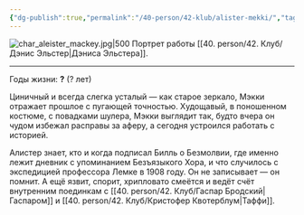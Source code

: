 ```yaml
---
{"dg-publish":true,"permalink":"/40-person/42-klub/alister-mekki/","tags":["личность/клуб"]}
---
```


![char_aleister_mackey.jpg|500](/img/user/90.%20files/char_aleister_mackey.jpg)
Портрет работы [[40. person/42. Клуб/Дэнис Эльстер\|Дэниса Эльстера]].
***
Годы жизни: **?** (? лет)

Циничный и всегда слегка усталый — как старое зеркало, Мэкки отражает прошлое с пугающей точностью. Худощавый, в поношенном костюме, с повадками шулера, Мэкки выглядит так, будто вчера он чудом избежал расправы за аферу, а сегодня устроился работать с историей. 

Алистер знает, кто и когда подписал Билль о Безмолвии, где именно лежит дневник с упоминанием Безъязыкого Хора, и что случилось с экспедицией профессора Лемке в 1908 году. Он не записывает — он помнит. А ещё язвит, спорит, хрипловато смеётся и ведёт счёт внутренним поединкам с [[40. person/42. Клуб/Гаспар Бродский\|Гаспаром]] и [[40. person/42. Клуб/Кристофер Квотерблум\|Таффи]].
